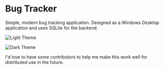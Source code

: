 # Bug Tracker

Simple, modern bug tracking application. Designed as a Windows Desktop application and uses SQLite for the backend.

![Light Theme](https://raw.githubusercontent.com/chris84948/BugTracker/master/Images/Tracker_Light_All.png)

![Dark Theme](https://raw.githubusercontent.com/chris84948/BugTracker/master/Images/Tracker_Dark_Bug.png)

I'd love to have some contributors to help me make this work well for distributed use in the future.
